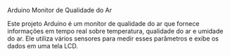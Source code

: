 Arduino Monitor de Qualidade do Ar

Este projeto Arduino é um monitor de qualidade do ar que fornece informações em tempo real sobre temperatura, qualidade do ar e umidade do ar. Ele utiliza vários sensores para medir esses parâmetros e exibe os dados em uma tela LCD.
